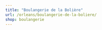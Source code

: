 ```yaml
---
title: "Boulangerie de la Bolière"
url: /orleans/boulangerie-de-la-boliere/
shop: boulangerie
---
```

